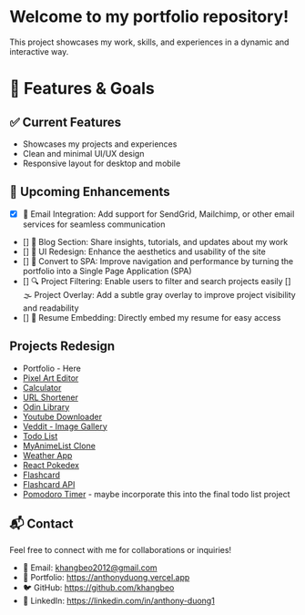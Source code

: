 # Welcome to my portfolio repository!

This project showcases my work, skills, and experiences in a dynamic and interactive way.

# 🚀 Features & Goals

## ✅ Current Features

-   Showcases my projects and experiences
-   Clean and minimal UI/UX design
-   Responsive layout for desktop and mobile

## 🎯 Upcoming Enhancements

-   [x] 📧 Email Integration: Add support for SendGrid, Mailchimp, or other email services for seamless communication
-   [] 📝 Blog Section: Share insights, tutorials, and updates about my work
-   [] 🎨 UI Redesign: Enhance the aesthetics and usability of the site
-   [] 🔄 Convert to SPA: Improve navigation and performance by turning the portfolio into a Single Page Application (SPA)
-   [] 🔍 Project Filtering: Enable users to filter and search projects easily
    [] 🌫 Project Overlay: Add a subtle gray overlay to improve project visibility and readability
-   [] 📄 Resume Embedding: Directly embed my resume for easy access

## Projects Redesign

-   Portfolio - Here
-   [Pixel Art Editor](https://github.com/khangbeo/etch-a-sketch)
-   [Calculator](https://github.com/khangbeo/odin-calculator)
-   [URL Shortener](https://github.com/khangbeo/url-shortener)
-   [Odin Library](https://github.com/khangbeo/odin-library)
-   [Youtube Downloader](https://github.com/khangbeo/youtube-downloader)
-   [Veddit - Image Gallery](https://github.com/khangbeo/next-image-gallery)
-   [Todo List](https://github.com/khangbeo/actual-good-todo-list)
-   [MyAnimeList Clone](https://github.com/khangbeo/react-anime-database)
-   [Weather App](https://github.com/khangbeo/react-weather-app)
-   [React Pokedex](https://github.com/khangbeo/react-pokedex)
-   [Flashcard](https://github.com/khangbeo/Flashcard-o-Matic)
-   [Flashcard API](https://github.com/khangbeo/Flashcard-json-server)
-   [Pomodoro Timer](https://github.com/khangbeo/Pomodoro_Timer) - maybe incorporate this into the final todo list project

## 📬 Contact

Feel free to connect with me for collaborations or inquiries!

-   📧 Email: khangbeo2012@gmail.com
-   🔗 Portfolio: https://anthonyduong.vercel.app
-   🐦 GitHub: https://github.com/khangbeo
-   💼 LinkedIn: https://linkedin.com/in/anthony-duong1
